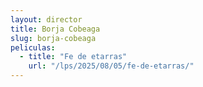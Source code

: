 ```yaml
---
layout: director
title: Borja Cobeaga
slug: borja-cobeaga
peliculas:
  - title: "Fe de etarras"
    url: "/lps/2025/08/05/fe-de-etarras/"
---
```

